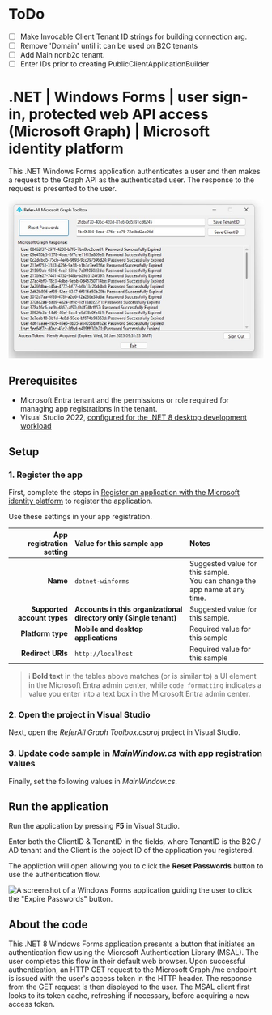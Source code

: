 # ToDo
- [ ] Make Invocable Client Tenant ID strings for building connection arg.<br>
- [ ] Remove 'Domain' until it can be used on B2C tenants <br>
- [ ] Add Main nonb2c tenant.<br>
- [ ] Enter IDs prior to creating PublicClientApplicationBuilder<br>

# .NET | Windows Forms | user sign-in, protected web API access (Microsoft Graph) | Microsoft identity platform

This .NET Windows Forms application authenticates a user and then makes a request to the Graph API as the authenticated user. The response to the request is presented to the user.

![A screenshot of a Windows Forms application displaying a response from Microsoft Graph.](./app.png)

## Prerequisites

- Microsoft Entra tenant and the permissions or role required for managing app registrations in the tenant.
- Visual Studio 2022, [configured for the .NET 8 desktop development workload](https://docs.microsoft.com/dotnet/desktop/winforms/get-started/create-app-visual-studio?view=netdesktop-8.0#prerequisites)

## Setup

### 1. Register the app

First, complete the steps in [Register an application with the Microsoft identity platform](https://docs.microsoft.com/azure/active-directory/develop/quickstart-register-app) to register the application.

Use these settings in your app registration.

| App registration <br/> setting  | Value for this sample app                                           | Notes                                                                           |
|--------------------------------:|:--------------------------------------------------------------------|:--------------------------------------------------------------------------------|
| **Name**                        | `dotnet-winforms`                                                   | Suggested value for this sample. <br/> You can change the app name at any time. |
| **Supported account types**     | **Accounts in this organizational directory only (Single tenant)**  | Suggested value for this sample.                                                |
| **Platform type**               | **Mobile and desktop applications**                                 | Required value for this sample                                                  |
| **Redirect URIs**               | `http://localhost`                                                  | Required value for this sample                                                  |

> :information_source: **Bold text** in the tables above matches (or is similar to) a UI element in the Microsoft Entra admin center, while `code formatting` indicates a value you enter into a text box in the Microsoft Entra admin center.

### 2. Open the project in Visual Studio

Next, open the _ReferAll Graph Toolbox.csproj_ project in Visual Studio.

### 3. Update code sample in _MainWindow.cs_ with app registration values

Finally, set the following values in _MainWindow.cs_.

<!--```csharp
// Enter the tenant ID obtained from the Microsoft Entra admin center
TenantId = "Enter the client ID obtained from the Microsoft Entra admin center",

// Enter the client ID obtained from the Microsoft Entra admin center
ClientId = "Enter the tenant ID obtained from the Microsoft Entra admin center"
```-->

## Run the application

Run the application by pressing **F5** in Visual Studio.

Enter both the ClientID & TenantID in the fields, where TenantID is the B2C / AD tenant and the Client is the object ID of the application you registered.

The appliction will open allowing you to click the **Reset Passwords** button to use the authentication flow.

![A screenshot of a Windows Forms application guiding the user to click the "Expire Passwords" button.](./app-launch.png)

## About the code

This .NET 8 Windows Forms application presents a button that initiates an authentication flow using the Microsoft Authentication Library (MSAL). The user completes this flow in their default web browser. Upon successful authentication, an HTTP GET request to the Microsoft Graph /me endpoint is issued with the user's access token in the HTTP header. The response from the GET request is then displayed to the user. The MSAL client first looks to its token cache, refreshing if necessary, before acquiring a new access token.
